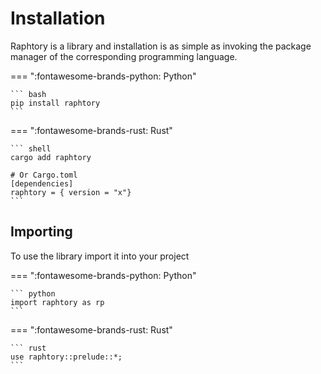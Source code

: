 # Installation

Raphtory is a library and installation is as simple as invoking the package manager of the corresponding programming language.

=== ":fontawesome-brands-python: Python"

    ``` bash
    pip install raphtory
    ```

=== ":fontawesome-brands-rust: Rust"

    ``` shell
    cargo add raphtory

    # Or Cargo.toml
    [dependencies]
    raphtory = { version = "x"}
    ```

## Importing

To use the library import it into your project


=== ":fontawesome-brands-python: Python"

    ``` python
    import raphtory as rp
    ```

=== ":fontawesome-brands-rust: Rust"

    ``` rust
    use raphtory::prelude::*;
    ```
